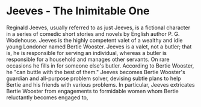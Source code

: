 # Jeeves - The Inimitable One

Reginald Jeeves, usually referred to as just Jeeves, is a fictional character in a series of comedic short stories and novels by English author P. G. Wodehouse. 
Jeeves is the highly competent valet of a wealthy and idle young Londoner named Bertie Wooster. 
Jeeves is a valet, not a butler; that is, he is responsible for serving an individual, whereas a butler is responsible for a household and manages other servants. On rare occasions he fills in for someone else's butler. According to Bertie Wooster, he "can buttle with the best of them."
Jeeves becomes Bertie Wooster's guardian and all-purpose problem solver, devising subtle plans to help Bertie and his friends with various problems. In particular, Jeeves extricates Bertie Wooster from engagements to formidable women whom Bertie reluctantly becomes engaged to,